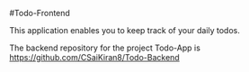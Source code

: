 #Todo-Frontend

This application enables you to keep track of your daily todos.

The backend repository for the project Todo-App is https://github.com/CSaiKiran8/Todo-Backend
